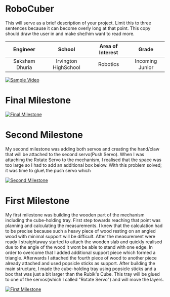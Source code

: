 ﻿# RoboCuber
This will serve as a brief description of your project. Limit this to three sentences because it can become overly long at that point. This copy should draw the user in and make she/him want to read more.

| **Engineer** | **School** | **Area of Interest** | **Grade** |
|:--:|:--:|:--:|:--:|
| Saksham Dhuria | Irvington HighSchool | Robotics | Incoming Junior

[![Sample Video](https://i.ytimg.com/vi/o328AWIkfyE/hqdefault.jpg?sqp=-oaymwEjCNACELwBSFryq4qpAxUIARUAAAAAGAElAADIQj0AgKJDeAE=&rs=AOn4CLBDlUR0pKG9Aldw0PEFASuvgmEpLg)](https://youtu.be/o328AWIkfyE)
  
# Final Milestone
 

[![Final Milestone](https://i.ytimg.com/vi/KYL1lSGx18s/hq720.jpg?sqp=-oaymwEXCNAFEJQDSFryq4qpAwkIARUAAIhCGAE=&rs=AOn4CLCK1gTBsmnueIVC0NtPNtyhExgE3w)](https://youtu.be/KYL1lSGx18s)

# Second Milestone
My second milestone was adding both servos and creating the hand/claw that will be attached to the second servo(Push Servo). When I was attaching the Rotate Servo to the mechanism, I realised that the space was too large so I had to add an additional box below. With this problem solved; it was time to glue\ the push servo which 


[![Second Milestone](https://i.ytimg.com/vi/asTmF8wcKyU/hq720.jpg?sqp=-oaymwEXCNAFEJQDSFryq4qpAwkIARUAAIhCGAE=&rs=AOn4CLDT7UgDVbwvtSaEW7q1e-ysJnnF5A)](https://youtu.be/asTmF8wcKyU)
# First Milestone
  
My first milestone was building the wooden part of the mechanism including the cube-holding tray. First step towards reaching that point was planning and calculating the measurements. I knew that the calculation had to be precise because such a heavy piece of wood resting on an angled wood with minimal support will be difficult. After the measurement were ready I straightaway started to attach the wooden slab and quickly realised due to the angle of the wood it wont be able to stand with one edge. In order to overcome that I added additional support piece which formed a triangle. Afterwards I attached the fourth piece of wood to another piece already attached and used popsicle sticks as support. After building the main structure, I made the cube-holding tray using popsicle sticks and a box that was just a bit larger than the Rubik's Cube. This tray will be glued to one of the servos(which I called "Rotate Servo") and will move the layers. 



[![First Milestone](https://i.ytimg.com/vi/2Qp_IZL8vgk/hqdefault.jpg?sqp=-oaymwEjCOADEI4CSFryq4qpAxUIARUAAAAAGAElAADIQj0AgKJDeAE=&rs=AOn4CLAL4n_qyV4U2xSRf1Rns6pwfR3qVA)](https://youtu.be/2Qp_IZL8vgk)
